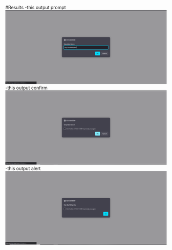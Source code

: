 #Results
-this output prompt
![alt text](image.png)
-this output confirm
![alt text](image-1.png)
-this output alert
![alt text](image-2.png)